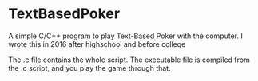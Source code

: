# TextBasedPoker
A simple C/C++ program to play Text-Based Poker with the computer. I wrote this in 2016 after highschool and before college

The .c file contains the whole script.
The executable file is compiled from the .c script, and you play the game through that. 
